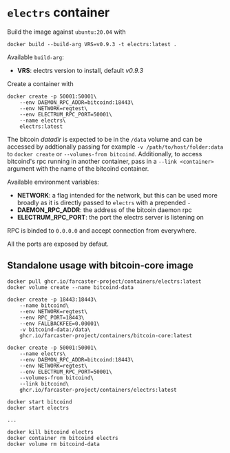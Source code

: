 `electrs` container
===

Build the image against `ubuntu:20.04` with

```
docker build --build-arg VRS=v0.9.3 -t electrs:latest .
```

Available `build-arg`:

- **VRS**: electrs version to install, default *v0.9.3*

Create a container with

```
docker create -p 50001:50001\
    --env DAEMON_RPC_ADDR=bitcoind:18443\
    --env NETWORK=regtest\
    --env ELECTRUM_RPC_PORT=50001\
    --name electrs\
    electrs:latest
```

The bitcoin _datadir_ is expected to be in the `/data` volume and can be accessed by addtionally passing for example `-v /path/to/host/folder:data` to `docker create` or `--volumes-from bitcoind`. Additionally, to access bitcoind's rpc running in another container, pass in a `--link <container>` argument with the name of the bitcoind container.

Available environment variables:

- **NETWORK**: a flag intended for the network, but this can be used more broadly as it is directly passed to `electrs` with a prepended `-`
- **DAEMON_RPC_ADDR**: the address of the bitcoin daemon rpc
- **ELECTRUM_RPC_PORT**: the port the electrs server is listening on

RPC is binded to `0.0.0.0` and accept connection from everywhere.

All the ports are exposed by defaut.

## Standalone usage with bitcoin-core image

```
docker pull ghcr.io/farcaster-project/containers/electrs:latest
docker volume create --name bitcoind-data

docker create -p 18443:18443\
    --name bitcoind\
    --env NETWORK=regtest\
    --env RPC_PORT=18443\
    --env FALLBACKFEE=0.00001\
    -v bitcoind-data:/data\
    ghcr.io/farcaster-project/containers/bitcoin-core:latest

docker create -p 50001:50001\
    --name electrs\
    --env DAEMON_RPC_ADDR=bitcoind:18443\
    --env NETWORK=regtest\
    --env ELECTRUM_RPC_PORT=50001\
    --volumes-from bitcoind\
    --link bitcoind\
    ghcr.io/farcaster-project/containers/electrs:latest

docker start bitcoind
docker start electrs

...

docker kill bitcoind electrs
docker container rm bitcoind electrs
docker volume rm bitcoind-data
```
